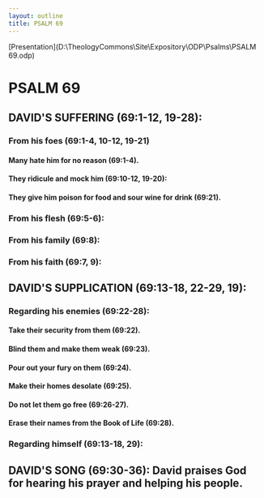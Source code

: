 ```yaml
---
layout: outline
title: PSALM 69
---
```

[Presentation](D:\TheologyCommons\Site\Expository\ODP\Psalms\PSALM 69.odp)
# PSALM 69 
## DAVID\'S SUFFERING (69:1-12, 19-28): 
###  From his foes (69:1-4, 10-12, 19-21) 
####  Many hate him for no reason (69:1-4). 
####  They ridicule and mock him (69:10-12, 19-20): 
####  They give him poison for food and sour wine for drink (69:21). 
###  From his flesh (69:5-6): 
###  From his family (69:8): 
###  From his faith (69:7, 9): 
## DAVID\'S SUPPLICATION (69:13-18, 22-29, 19): 
###  Regarding his enemies (69:22-28): 
####  Take their security from them (69:22). 
####  Blind them and make them weak (69:23). 
####  Pour out your fury on them (69:24). 
####  Make their homes desolate (69:25). 
####  Do not let them go free (69:26-27). 
####  Erase their names from the Book of Life (69:28). 
###  Regarding himself (69:13-18, 29): 
## DAVID\'S SONG (69:30-36): David praises God for hearing his prayer and helping his people. 
